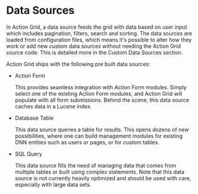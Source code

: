 # Data Sources

In Action Grid, a data source feeds the grid with data based on user input which includes pagination, filters, search and sorting. The data sources are loaded from configuration files, which means it's possible to alter how they work or add new custom data sources without needing the Action Grid source code. This is detailed more in the Custom Data Sources section.

Action Grid ships with the following pre built data sources:

* Action Form

  This provides seamless integration with Action Form modules. Simply select one of the existing Action Form modules, and Action Grid will populate with all form submissions. Behind the scene, this data source caches data in a Lucene index.

* Database Table

  This data source queries a table for results. This opens dozens of new possibilities, where one can build management modules for existing DNN entities such as users or pages, or for custom tables.

* SQL Query

  This data source fills the need of managing data that comes from multiple tables or built using complex statements. Note that this data source is not currently heavily optimized and should be used with care, especially with large data sets.